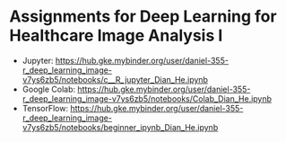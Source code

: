 # Assignments for Deep Learning for Healthcare Image Analysis I
* Jupyter: https://hub.gke.mybinder.org/user/daniel-355-r_deep_learning_image-v7ys6zb5/notebooks/c__R_jupyter_Dian_He.ipynb
* Google Colab: https://hub.gke.mybinder.org/user/daniel-355-r_deep_learning_image-v7ys6zb5/notebooks/Colab_Dian_He.ipynb
* TensorFlow: https://hub.gke.mybinder.org/user/daniel-355-r_deep_learning_image-v7ys6zb5/notebooks/beginner_ipynb_Dian_He.ipynb
